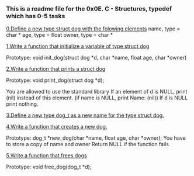 ### This is a readme file for the 0x0E. C - Structures, typedef which has 0-5 tasks
[0.Define a new type struct dog with the folowing elements](dog.h)
name, type = char *
age, type = float
owner, type = char *

[1.Write a function that initialize a variable of type struct dog](1-init_dog.c)

Prototype: void init_dog(struct dog *d, char *name, float age, char *owner)

[2.Write a function that prints a struct dog](2-print_dog.c)

Prototype: void print_dog(struct dog *d);

You are allowed to use the standard library
If an element of d is NULL, print (nil) instead of this element. (if name is NULL, print Name: (nil))
If d is NULL print nothing.

[3.Define a new type dog_t as a new name for the type struct dog.](dog.h)

[4.Write a function that creates a new dog.](4-new_dog.c)

Prototype: dog_t *new_dog(char *name, float age, char *owner);
You have to store a copy of name and owner
Return NULL if the function fails

[5.Write a function that frees dogs](5-free_dog.c)

Prototype: void free_dog(dog_t *d);


